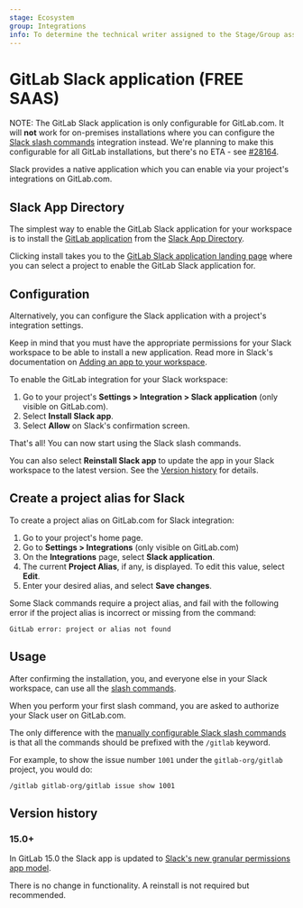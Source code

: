 ```yaml
---
stage: Ecosystem
group: Integrations
info: To determine the technical writer assigned to the Stage/Group associated with this page, see https://about.gitlab.com/handbook/engineering/ux/technical-writing/#assignments
---
```


# GitLab Slack application **(FREE SAAS)**

NOTE:
The GitLab Slack application is only configurable for GitLab.com. It will **not**
work for on-premises installations where you can configure the
[Slack slash commands](slack_slash_commands.md) integration instead. We're planning
to make this configurable for all GitLab installations, but there's
no ETA - see [#28164](https://gitlab.com/gitlab-org/gitlab/-/issues/28164).

Slack provides a native application which you can enable via your project's
integrations on GitLab.com.

## Slack App Directory

The simplest way to enable the GitLab Slack application for your workspace is to
install the [GitLab application](https://slack-platform.slack.com/apps/A676ADMV5-gitlab) from
the [Slack App Directory](https://slack.com/apps).

Clicking install takes you to the [GitLab Slack application landing page](https://gitlab.com/-/profile/slack/edit)
where you can select a project to enable the GitLab Slack application for.

## Configuration

Alternatively, you can configure the Slack application with a project's
integration settings.

Keep in mind that you must have the appropriate permissions for your Slack
workspace to be able to install a new application. Read more in Slack's
documentation on [Adding an app to your workspace](https://slack.com/help/articles/202035138-Add-apps-to-your-Slack-workspace).

To enable the GitLab integration for your Slack workspace:

1. Go to your project's **Settings > Integration > Slack application** (only
   visible on GitLab.com).
1. Select **Install Slack app**.
1. Select **Allow** on Slack's confirmation screen.

That's all! You can now start using the Slack slash commands.

You can also select **Reinstall Slack app** to update the app in your Slack workspace
to the latest version. See the [Version history](#version-history) for details.

## Create a project alias for Slack

To create a project alias on GitLab.com for Slack integration:

1. Go to your project's home page.
1. Go to **Settings > Integrations** (only visible on GitLab.com)
1. On the **Integrations** page, select **Slack application**.
1. The current **Project Alias**, if any, is displayed. To edit this value,
   select **Edit**.
1. Enter your desired alias, and select **Save changes**.

Some Slack commands require a project alias, and fail with the following error
if the project alias is incorrect or missing from the command:

```plaintext
GitLab error: project or alias not found
```

## Usage

After confirming the installation, you, and everyone else in your Slack workspace,
can use all the [slash commands](../../../integration/slash_commands.md).

When you perform your first slash command, you are asked to authorize your
Slack user on GitLab.com.

The only difference with the [manually configurable Slack slash commands](slack_slash_commands.md)
is that all the commands should be prefixed with the `/gitlab` keyword.

For example, to show the issue number `1001` under the `gitlab-org/gitlab`
project, you would do:

```plaintext
/gitlab gitlab-org/gitlab issue show 1001
```

## Version history

### 15.0+

In GitLab 15.0 the Slack app is updated to [Slack's new granular permissions app model](https://medium.com/slack-developer-blog/more-precision-less-restrictions-a3550006f9c3).

There is no change in functionality. A reinstall is not required but recommended.
